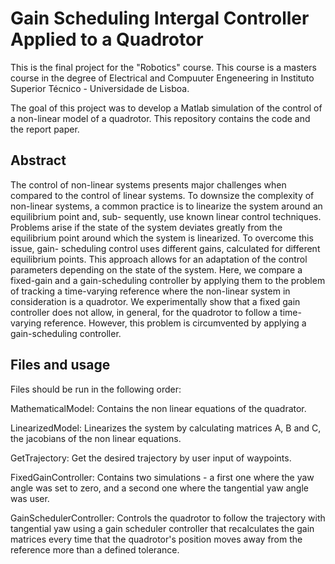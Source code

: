 # Gain Scheduling Intergal Controller Applied to a Quadrotor

This is the final project for the "Robotics" course. This course is a masters course in the degree of Electrical and Compuuter Engeneering in Instituto Superior Técnico - Universidade de Lisboa.

The goal of this project was to develop a Matlab simulation of the control of a non-linear model of a quadrotor. This repository contains the code and the report paper.

## Abstract

The control of non-linear systems presents major challenges when compared to the control of linear systems. To downsize the complexity of non-linear systems, a common practice is to linearize the system around an equilibrium point and, sub- sequently, use known linear control techniques. Problems arise if the state of the system deviates greatly from the equilibrium point around which the system is linearized. To overcome this issue, gain- scheduling control uses different gains, calculated for different equilibrium points. This approach allows for an adaptation of the control parameters depending on the state of the system. Here, we compare a fixed-gain and a gain-scheduling controller by applying them to the problem of tracking a time-varying reference where the non-linear system in consideration is a quadrotor. We experimentally show that a fixed gain controller does not allow, in general, for the quadrotor to follow a time-varying reference. However, this problem is circumvented by applying a gain-scheduling controller.

## Files and usage

Files should be run in the following order:

MathematicalModel: Contains the non linear equations of the quadrator.

LinearizedModel: Linearizes the system by calculating matrices A, B and C, the jacobians of the non linear equations.

GetTrajectory: Get the desired trajectory by user input of waypoints.

FixedGainController: Contains two simulations - a first one where the yaw angle was set to zero, and a second one where the tangential yaw angle was user.

GainSchedulerController: Controls the quadrotor to follow the trajectory with tangential yaw using a gain scheduler controller that recalculates the gain matrices every time that the quadrotor's position moves away from the reference more than a defined tolerance.
